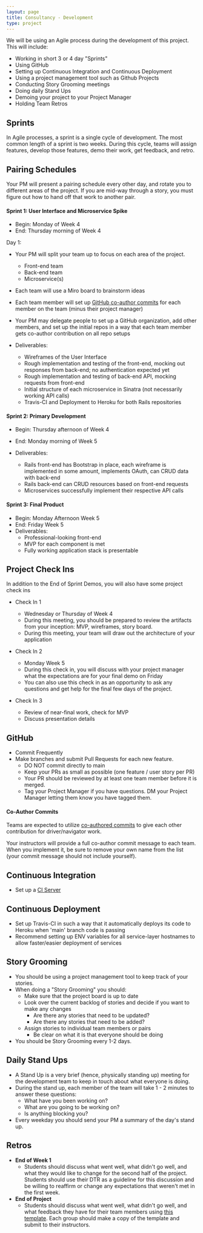 ```yaml
---
layout: page
title: Consultancy - Development
type: project
---
```


We will be using an Agile process during the development of this project. This will include:

* Working in short 3 or 4 day "Sprints"
* Using GitHub
* Setting up Continuous Integration and Continuous Deployment
* Using a project management tool such as Github Projects
* Conducting Story Grooming meetings
* Doing daily Stand Ups
* Demoing your project to your Project Manager
* Holding Team Retros


## Sprints

In Agile processes, a sprint is a single cycle of development. The most common length of a sprint is two weeks. During this cycle, teams will assign features, develop those features, demo their work, get feedback, and retro.


## Pairing Schedules

Your PM will present a pairing schedule every other day, and rotate you to different areas of the project. If you are mid-way through a story, you must figure out how to hand off that work to another pair.


#### Sprint 1: User Interface and Microservice Spike

- Begin: Monday of Week 4
- End: Thursday morning of Week 4

Day 1:
- Your PM will split your team up to focus on each area of the project.
  - Front-end team
  - Back-end team
  - Microservice(s)
  
- Each team will use a Miro board to brainstorm ideas
- Each team member will set up [GitHub co-author commits]() for each member on the team (minus their project manager)
- Your PM may delegate people to set up a GitHub organization, add other members, and set up the initial repos in a way that each team member gets co-author contribution on all repo setups

- Deliverables:
  - Wireframes of the User Interface
  - Rough implementation and testing of the front-end, mocking out responses from back-end; no authentication expected yet
  - Rough implementation and testing of back-end API, mocking requests from front-end
  - Initial structure of each microservice in Sinatra (not necessarily working API calls)
  - Travis-CI and Deployment to Heroku for both Rails repositories

#### Sprint 2: Primary Development

- Begin: Thursday afternoon of Week 4
- End: Monday morning of Week 5

- Deliverables:
  - Rails front-end has Bootstrap in place, each wireframe is implemented in some amount, implements OAuth, can CRUD data with back-end
  - Rails back-end can CRUD resources based on front-end requests
  - Microservices successfully implement their respective API calls

#### Sprint 3: Final Product

- Begin: Monday Afternoon Week 5
- End: Friday Week 5
- Deliverables:
  - Professional-looking front-end
  - MVP for each component is met
  - Fully working application stack is presentable

## Project Check Ins

In addition to the End of Sprint Demos, you will also have some project check ins

* Check In 1
    * Wednesday or Thursday of Week 4
    * During this meeting, you should be prepared to review the artifacts from your inception: MVP, wireframes, story board.
    * During this meeting, your team will draw out the architecture of your application

* Check In 2
    * Monday Week 5
    * During this check in, you will discuss with your project manager what the expectations are for your final demo on Friday
    * You can also use this check in as an opportunity to ask any questions and get help for the final few days of the project.

* Check In 3
    * Review of near-final work, check for MVP
    * Discuss presentation details
    
## GitHub

* Commit Frequently
* Make branches and submit Pull Requests for each new feature.
    * DO NOT commit directly to main
    * Keep your PRs as small as possible (one feature / user story per PR)
    * Your PR should be reviewed by at least one team member before it is merged.
    * Tag your Project Manager if you have questions. DM your Project Manager letting them know you have tagged them.

#### Co-Author Commits

Teams are expected to utilize [co-authored commits](https://gist.github.com/iandouglas/6ff9428ca9e349118095ce7ed4a655bf) to give each other contribution for driver/navigator work.

Your instructors will provide a full co-author commit message to each team. When you implement it, be sure to remove your own name from the list (your commit message should not include yourself).


## Continuous Integration

* Set up a [CI Server](http://backend.turing.io/module3/lessons/environments_and_ci)

## Continuous Deployment

* Set up Travis-CI in such a way that it automatically deploys its code to Heroku when 'main' branch code is passing
* Recommend setting up ENV variables for all service-layer hostnames to allow faster/easier deployment of services

## Story Grooming

* You should be using a project management tool to keep track of your stories.
* When doing a "Story Grooming" you should:
    * Make sure that the project board is up to date
    * Look over the current backlog of stories and decide if you want to make any changes
        * Are there any stories that need to be updated?
        * Are there any stories that need to be added?
    * Assign stories to individual team members or pairs
        * Be clear on what it is that everyone should be doing
* You should be Story Grooming every 1-2 days.

## Daily Stand Ups

* A Stand Up is a very brief (hence, physically standing up) meeting for the development team to keep in touch about what everyone is doing.
* During the stand up, each member of the team will take 1 - 2 minutes to answer these questions:
    * What have you been working on?
    * What are you going to be working on?
    * Is anything blocking you?
* Every weekday you should send your PM a summary of the day's stand up.

## Retros

* **End of Week 1**
    * Students should discuss what went well, what didn't go well, and what they would like to change for the second half of the project. Students should use their DTR as a guideline for this discussion and be willing to reaffirm or change any expectations that weren't met in the first week.
* **End of Project**
    * Students should discuss what went well, what didn't go well, and what feedback they have for their team members using [this template](https://docs.google.com/spreadsheets/d/1MDybiSiZLVdbpbwEU-x_VPakyhhX0lD4HhcCjwuxtc4/edit#gid=0). Each group should make a copy of the template and submit to their instructors.
